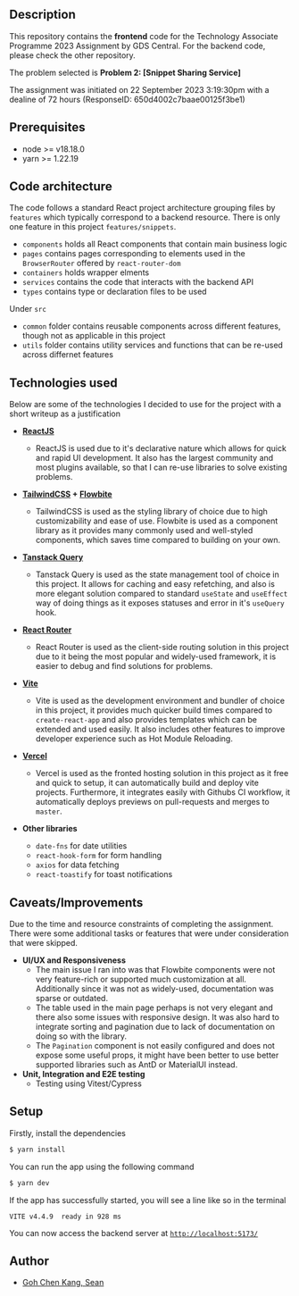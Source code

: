 ## Description

This repository contains the **frontend** code for the Technology Associate Programme 2023 Assignment by GDS Central. For the backend code, please check the other repository.

The problem selected is **Problem 2: [Snippet Sharing Service]**

The assignment was initiated on 22 September 2023 3:19:30pm with a dealine of 72 hours (ResponseID: 650d4002c7baae00125f3be1)

## Prerequisites

- node >= v18.18.0
- yarn >= 1.22.19

## Code architecture

The code follows a standard React project architecture grouping files by `features` which typically correspond to a backend resource. There is only one feature in this project `features/snippets`.

- `components` holds all React components that contain main business logic
- `pages` contains pages corresponding to elements used in the `BrowserRouter` offered by `react-router-dom`
- `containers` holds wrapper elments
- `services` contains the code that interacts with the backend API
- `types` contains type or declaration files to be used

Under `src`

- `common` folder contains reusable components across different features, though not as applicable in this project
- `utils` folder contains utility services and functions that can be re-used across differnet features

## Technologies used

Below are some of the technologies I decided to use for the project with a short writeup as a justification

- **[ReactJS](https://react.dev/)**

  - ReactJS is used due to it's declarative nature which allows for quick and rapid UI development. It also has the largest community and most plugins available, so that I can re-use libraries to solve existing problems.

- **[TailwindCSS](https://tailwindcss.com/) + [Flowbite](https://flowbite.com/)**

  - TailwindCSS is used as the styling library of choice due to high customizability and ease of use. Flowbite is used as a component library as it provides many commonly used and well-styled components, which saves time compared to building on your own.

- **[Tanstack Query](https://tanstack.com/query/latest)**

  - Tanstack Query is used as the state management tool of choice in this project. It allows for caching and easy refetching, and also is more elegant solution compared to standard `useState` and `useEffect` way of doing things as it exposes statuses and error in it's `useQuery` hook.

- **[React Router](https://reactrouter.com/en/main)**

  - React Router is used as the client-side routing solution in this project due to it being the most popular and widely-used framework, it is easier to debug and find solutions for problems.

- **[Vite](https://vitejs.dev/)**

  - Vite is used as the development environment and bundler of choice in this project, it provides much quicker build times compared to `create-react-app` and also provides templates which can be extended and used easily. It also includes other features to improve developer experience such as Hot Module Reloading.

- **[Vercel](https://vercel.com/)**

  - Vercel is used as the fronted hosting solution in this project as it free and quick to setup, it can automatically build and deploy vite projects. Furthermore, it integrates easily with Githubs CI workflow, it automatically deploys previews on pull-requests and merges to `master`.

- **Other libraries**
  - `date-fns` for date utilities
  - `react-hook-form` for form handling
  - `axios` for data fetching
  - `react-toastify` for toast notifications

## Caveats/Improvements

Due to the time and resource constraints of completing the assignment. There were some additional tasks or features that were under consideration that were skipped.

- **UI/UX and Responsiveness**
  - The main issue I ran into was that Flowbite components were not very feature-rich or supported much customization at all. Additionally since it was not as widely-used, documentation was sparse or outdated.
  - The table used in the main page perhaps is not very elegant and there also some issues with responsive design. It was also hard to integrate sorting and pagination due to lack of documentation on doing so with the library.
  - The `Pagination` component is not easily configured and does not expose some useful props, it might have been better to use better supported libraries such as AntD or MaterialUI instead.
- **Unit, Integration and E2E testing**
  - Testing using Vitest/Cypress

## Setup

Firstly, install the dependencies

```bash
$ yarn install
```

You can run the app using the following command

```bash
$ yarn dev
```

If the app has successfully started, you will see a line like so in the terminal

```
VITE v4.4.9  ready in 928 ms
```

You can now access the backend server at [`http://localhost:5173/`](http://localhost:5173/)

## Author

- [Goh Chen Kang, Sean](mailto:gohcksean@gmail.com)
